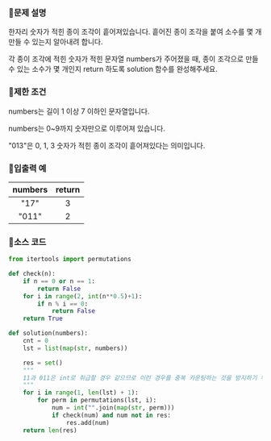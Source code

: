 ### 📌문제 설명

한자리 숫자가 적힌 종이 조각이 흩어져있습니다. 흩어진 종이 조각을 붙여 소수를 몇 개 만들 수 있는지 알아내려 합니다.

각 종이 조각에 적힌 숫자가 적힌 문자열 numbers가 주어졌을 때, 종이 조각으로 만들 수 있는 소수가 몇 개인지 return 하도록 solution 함수를 완성해주세요.

### 📌제한 조건

numbers는 길이 1 이상 7 이하인 문자열입니다.

numbers는 0~9까지 숫자만으로 이루어져 있습니다.

"013"은 0, 1, 3 숫자가 적힌 종이 조각이 흩어져있다는 의미입니다.

### 📌입출력 예

|numbers|return|
|:-----:|:-----:|
|"17"|3|
|"011"|2|

### 📌소스 코드

```python
from itertools import permutations

def check(n):
    if n == 0 or n == 1:
        return False
    for i in range(2, int(n**0.5)+1):
        if n % i == 0:
            return False
    return True

def solution(numbers):
    cnt = 0
    lst = list(map(str, numbers))

    res = set()
    """
    11과 011은 int로 취급할 경우 같으므로 이런 경우를 중복 카운팅하는 것을 방지하기 위해 집합 자료형 사용
    """
    for i in range(1, len(lst) + 1):
        for perm in permutations(lst, i):
            num = int("".join(map(str, perm)))
            if check(num) and num not in res:
                res.add(num)
    return len(res)
```
